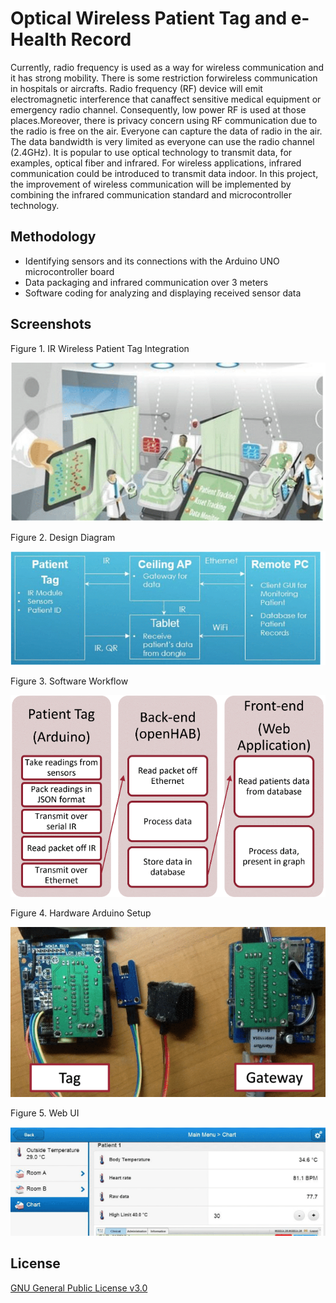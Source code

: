 # Optical Wireless Patient Tag and e-Health Record

Currently, radio frequency is used as a way for wireless communication and it has strong mobility. There is some restriction forwireless communication in hospitals or aircrafts. Radio frequency (RF) device will emit electromagnetic interference that canaffect sensitive medical equipment or emergency radio channel. Consequently, low power RF is used at those places.Moreover, there is privacy concern using RF communication due to the radio is free on the air. Everyone can capture the data of radio in the air. The data bandwidth is very limited as everyone can use the radio channel (2.4GHz). It is popular to use optical technology to transmit data, for examples, optical fiber and infrared. For wireless applications, infrared communication could be introduced to transmit data indoor. In this project, the improvement of wireless communication will be implemented by combining the infrared communication standard and microcontroller technology.

## Methodology

- Identifying sensors and its connections with the Arduino UNO microcontroller board
- Data packaging and infrared communication over 3 meters
- Software coding for analyzing and displaying received sensor data

## Screenshots
Figure 1. IR Wireless Patient Tag Integration

![figure1](poster/figure1.PNG "")

Figure 2. Design Diagram

![figure2](poster/figure2.PNG "")

Figure 3. Software Workflow

![figure3](poster/figure3.PNG "")

Figure 4. Hardware Arduino Setup

![figure4](poster/figure4.PNG "")

Figure 5. Web UI

![figure5](poster/figure5.PNG "")

## License

[GNU General Public License v3.0](https://www.gnu.org/licenses/gpl-3.0.html)